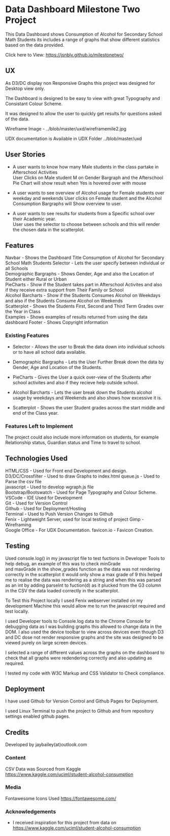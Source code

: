# Data Dashboard Milestone Two Project

This Data Dashboard shows Consumption of Alcohol for Secondary School Math Students its includes a range of graphs that show different statistics based on the data provided.  

Click here to View: https://jsnbly.github.io/milestonetwo/
 
## UX
 
As D3/DC display non Responsive Graphs this project was designed for Desktop view only.  

The Dashboard is designed to be easy to view with great Typography and Consistant Colour Scheme.    

It was designed to allow the user to quickly get results for questions asked of the data.  

Wireframe Image -  ../blob/master/uxd/wireframemile2.jpg  

UDX documentation is Available in UDX Folder ../blob/master/uxd  

## User Stories
- A user wants to know how many Male students in the class partake in Afterschool Activities  
User Clicks on Male student M on Gender Bargraph and the Afterschool Pie Chart will show result when Yes is hovered over with mouse

- A user wants to see overview of Alcohol usage for Female students over weekday and weekends
User clicks on Female student and the Alcohol Consumption Bargraphs will Show overview to user.

- A user wants to see results for students from a Specific school over their Academic year.  
User uses the selector to choose between schools and this will render the chosen data in the scatterplot.


## Features

Navbar - Shows the Dashboard Title Consumption of Alcohol for Secondary School Math Students 
Selector - Lets the user specify between individual or all Schools   
Demographic Bargraphs - Shows Gender, Age and also the Location of Student either Rural or Urban  
PieCharts - Show if the Student takes part in Afterschool Activites and also if they receive extra support from Their Family or School    
Alcohol Barcharts - Show if the Students Consumes Alcohol on Weekdays and also if the Students Consume Alcohol on Weekends  
Scatterplot -  Shows the Students First, Second and Third Term Grades over the Year in Class  
Examples - Shows examples of results returned from using the data dashboard
Footer - Shows Copyright information  
 
### Existing Features
- Selector - Allows the user to Break the data down into individual schools or to have all school data available.  

- Demographic Bargraphs - Lets the User Further Break down the data by Gender, Age and Location of the Students.  

- PieCharts - Gives the User a quick over-view of the Students after school activites and also if they recieve help outside school.  

- Alcohol Barcharts -  Lets the user break down the Students alcohol usage by weekdays and Weekends and also shows how excessive it is.    

- Scatterplot - Shows the user Student grades across the start middle and end of the Class year. 

### Features Left to Implement

The project could also include more information on students, for example Relationship status, Guardian status and Time to travel to school.  

## Technologies Used

HTML/CSS - Used for Front end Development and design.    
D3/DC/Crossfilter - Used to draw Graphs to index.html 
queue.js - Used to Parse the csv file  
javascript - Used to develop wgraph.js file   
Bootstrap/Bootswatch - Used for Page Typography and Colour Scheme.  
VSCode - IDE Used for Development  
Git - Used for Version Control  
Github - Used for Deployment/Hosting  
Terminal - Used to Push Version Changes to Github  
Fenix - Lightweight Server, used for local testing of project
Gimp - Wireframing  
Google Office - For UDX Documentation.
favicon.io - Favicon Creation.        

## Testing

Used console.log() in my javascript file to test fuctions in Developer Tools to help debug, an example of this was to check minGrade  
and maxGrade in the show_grades function as the data was not rendering correctly in the scatterplot it would only show a max grade of 9 this helped me to realise the data was rendering as a string and when this was parsed as an int by adding parseInt to fuction(d) as it plucked from the G3 column in the CSV the data loaded correctly in the scatterplot. 

To Test this Project locally I used Fenix webserver installed on my development Machine this would allow me to run the javascript required and test locally.    

I used Developer tools to Console.log data to the Chrome Console for debugging data as I was building graphs this allowed to change data in the DOM. I also used the device toolbar to view across devices even though D3 and DC dose not render responsive graphs and the site was designed to be viewed purely on large screen devices.    

I selected a range of different values across the graphs on the dashboard to check that all graphs were redendering correctly and also updating as required.   

I tested my code with W3C Markup and CSS Validator to Check compliance. 

## Deployment

I have used Github for Version Control and Github Pages for Deployment.  

I used Linux Terminal to push the project to Github and from repository settings enabled github pages.  


## Credits
Developed by jaybailey(at)outlook.com  

### Content

CSV Data was Sourced from Kaggle https://www.kaggle.com/uciml/student-alcohol-consumption  

### Media
Fontawesome Icons Used https://fontawesome.com/

### Acknowledgements

- I received inspiration for this project from data on https://www.kaggle.com/uciml/student-alcohol-consumption
